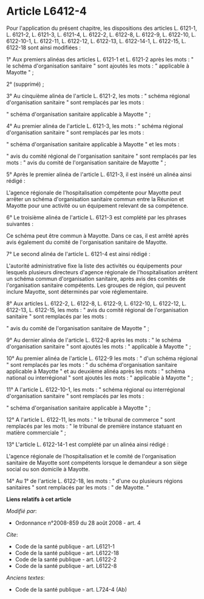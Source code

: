 # Article L6412-4

Pour l'application du présent chapitre, les dispositions des articles L. 6121-1, L. 6121-2, L. 6121-3, L. 6121-4, L. 6122-2,
L. 6122-8, L. 6122-9, L. 6122-10, L. 6122-10-1, L. 6122-11, L. 6122-12, L. 6122-13, L. 6122-14-1, L. 6122-15, L. 6122-18 sont
ainsi modifiées : 

1° Aux premiers alinéas des articles L. 6121-1 et L. 6121-2 après les mots : " le schéma d'organisation sanitaire " sont
ajoutés les mots : " applicable à Mayotte " ; 

2° (supprimé) ; 

3° Au cinquième alinéa de l'article L. 6121-2, les mots : " schéma régional d'organisation sanitaire " sont remplacés par les
mots : 

" schéma d'organisation sanitaire applicable à Mayotte " ; 

4° Au premier alinéa de l'article L. 6121-3, les mots : " schéma régional d'organisation sanitaire " sont remplacés par les
mots : 

" schéma d'organisation sanitaire applicable à Mayotte " et les mots : 

" avis du comité régional de l'organisation sanitaire " sont remplacés par les mots : " avis du comité de l'organisation
sanitaire de Mayotte " ; 

5° Après le premier alinéa de l'article L. 6121-3, il est inséré un alinéa ainsi rédigé : 

L'agence régionale de l'hospitalisation compétente pour Mayotte peut arrêter un schéma d'organisation sanitaire commun entre
la Réunion et Mayotte pour une activité ou un équipement relevant de sa compétence. 

6° Le troisième alinéa de l'article L. 6121-3 est complété par les phrases suivantes : 

Ce schéma peut être commun à Mayotte. Dans ce cas, il est arrêté après avis également du comité de l'organisation sanitaire
de Mayotte. 

7° Le second alinéa de l'article L. 6121-4 est ainsi rédigé : 

L'autorité administrative fixe la liste des activités ou équipements pour lesquels plusieurs directeurs d'agence régionale de
l'hospitalisation arrêtent un schéma commun d'organisation sanitaire, après avis des comités de l'organisation sanitaire
compétents. Les groupes de région, qui peuvent inclure Mayotte, sont déterminés par voie réglementaire. 

8° Aux articles L. 6122-2, L. 6122-8, L. 6122-9, L. 6122-10, L. 6122-12, L. 6122-13, L. 6122-15, les mots : " avis du comité
régional de l'organisation sanitaire " sont remplacés par les mots : 

" avis du comité de l'organisation sanitaire de Mayotte " ; 

9° Au dernier alinéa de l'article L. 6122-8 après les mots : " le schéma d'organisation sanitaire " sont ajoutés les mots : "
applicable à Mayotte " ; 

10° Au premier alinéa de l'article L. 6122-9 les mots : " d'un schéma régional " sont remplacés par les mots : " du schéma
d'organisation sanitaire applicable à Mayotte " et au deuxième alinéa après les mots : " schéma national ou interrégional "
sont ajoutés les mots : " applicable à Mayotte " ; 

11° A l'article L. 6122-10-1, les mots : " schéma régional ou interrégional d'organisation sanitaire " sont remplacés par les
mots : 

" schéma d'organisation sanitaire applicable à Mayotte " ; 

12° A l'article L. 6122-11, les mots : " le tribunal de commerce " sont remplacés par les mots : " le tribunal de première
instance statuant en matière commerciale " ; 

13° L'article L. 6122-14-1 est complété par un alinéa ainsi rédigé : 

L'agence régionale de l'hospitalisation et le comité de l'organisation sanitaire de Mayotte sont compétents lorsque le
demandeur a son siège social ou son domicile à Mayotte. 

14° Au 1° de l'article L. 6122-18, les mots : " d'une ou plusieurs régions sanitaires " sont remplacés par les mots : " de
Mayotte. "

**Liens relatifs à cet article**

_Modifié par_:

  - Ordonnance n°2008-859 du 28 août 2008 - art. 4

_Cite_:

  - Code de la santé publique - art. L6121-1
  - Code de la santé publique - art. L6122-18
  - Code de la santé publique - art. L6122-2
  - Code de la santé publique - art. L6122-8

_Anciens textes_:

  - Code de la santé publique - art. L724-4 (Ab)
